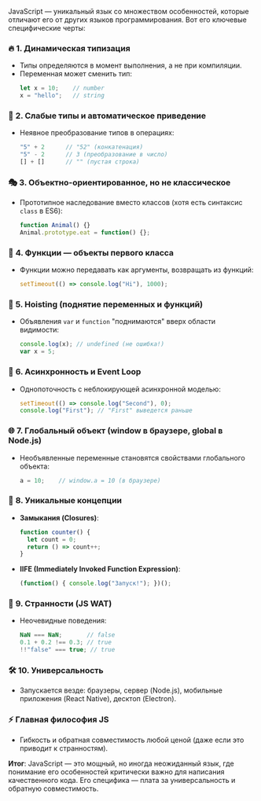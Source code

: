 ﻿JavaScript — уникальный язык со множеством особенностей, которые отличают его от других языков программирования. Вот его ключевые специфические черты:

### 🔥 **1. Динамическая типизация**
- Типы определяются в момент выполнения, а не при компиляции.
- Переменная может сменить тип:
  ```javascript
  let x = 10;    // number
  x = "hello";   // string
  ```

### 🦄 **2. Слабые типы и автоматическое приведение**
- Неявное преобразование типов в операциях:
  ```javascript
  "5" + 2      // "52" (конкатенация)
  "5" - 2      // 3 (преобразование в число)
  [] + []      // "" (пустая строка)
  ```

### 🎭 **3. Объектно-ориентированное, но не классическое**
- Прототипное наследование вместо классов (хотя есть синтаксис `class` в ES6):
  ```javascript
  function Animal() {}
  Animal.prototype.eat = function() {};
  ```

### 🚀 **4. Функции — объекты первого класса**
- Функции можно передавать как аргументы, возвращать из функций:
  ```javascript
  setTimeout(() => console.log("Hi"), 1000);
  ```

### 👻 **5. Hoisting (поднятие переменных и функций)**
- Объявления `var` и `function` "поднимаются" вверх области видимости:
  ```javascript
  console.log(x); // undefined (не ошибка!)
  var x = 5;
  ```

### 🧩 **6. Асинхронность и Event Loop**
- Однопоточность с неблокирующей асинхронной моделью:
  ```javascript
  setTimeout(() => console.log("Second"), 0);
  console.log("First"); // "First" выведется раньше
  ```

### 🌐 **7. Глобальный объект (window в браузере, global в Node.js)**
- Необъявленные переменные становятся свойствами глобального объекта:
  ```javascript
  a = 10;    // window.a = 10 (в браузере)
  ```

### 💎 **8. Уникальные концепции**
- **Замыкания (Closures)**:
  ```javascript
  function counter() {
    let count = 0;
    return () => count++;
  }
  ```
- **IIFE (Immediately Invoked Function Expression)**:
  ```javascript
  (function() { console.log("Запуск!"); })();
  ```

### 🧪 **9. Странности (JS WAT)**
- Неочевидные поведения:
  ```javascript
  NaN === NaN;       // false
  0.1 + 0.2 !== 0.3; // true
  !!"false" === true; // true
  ```

### 🛠 **10. Универсальность**
- Запускается везде: браузеры, сервер (Node.js), мобильные приложения (React Native), десктоп (Electron).

### ⚡ **Главная философия JS**
- Гибкость и обратная совместимость любой ценой (даже если это приводит к странностям).

**Итог**: JavaScript — это мощный, но иногда неожиданный язык, где понимание его особенностей критически важно для написания качественного кода. Его специфика — плата за универсальность и обратную совместимость.